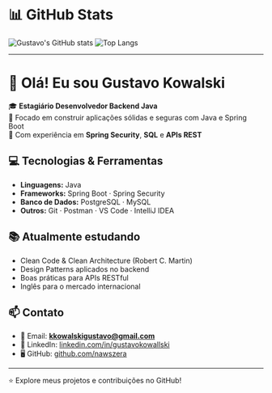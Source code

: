 # 📊 GitHub Stats

![Gustavo's GitHub stats](https://github-readme-stats.vercel.app/api?username=nawszera&show_icons=true&theme=dracula)
![Top Langs](https://github-readme-stats.vercel.app/api/top-langs/?username=nawszera&layout=compact&theme=dracula)

---

# 👋 Olá! Eu sou Gustavo Kowalski

🎓 **Estagiário Desenvolvedor Backend Java**  
🚀 Focado em construir aplicações sólidas e seguras com Java e Spring Boot  
🔐 Com experiência em **Spring Security**, **SQL** e **APIs REST**

## 💻 Tecnologias & Ferramentas

- **Linguagens:** Java  
- **Frameworks:** Spring Boot · Spring Security  
- **Banco de Dados:** PostgreSQL · MySQL  
- **Outros:** Git · Postman · VS Code · IntelliJ IDEA

## 📚 Atualmente estudando

- Clean Code & Clean Architecture (Robert C. Martin)  
- Design Patterns aplicados no backend  
- Boas práticas para APIs RESTful  
- Inglês para o mercado internacional

## 📫 Contato

- 📧 Email: **kkowalskigustavo@gmail.com**
- 💼 LinkedIn: [linkedin.com/in/gustavokowallski](https://www.linkedin.com/in/gustavokowallski)
- 🖥️ GitHub: [github.com/nawszera](https://github.com/nawszera)

---

⭐️ Explore meus projetos e contribuições no GitHub!
